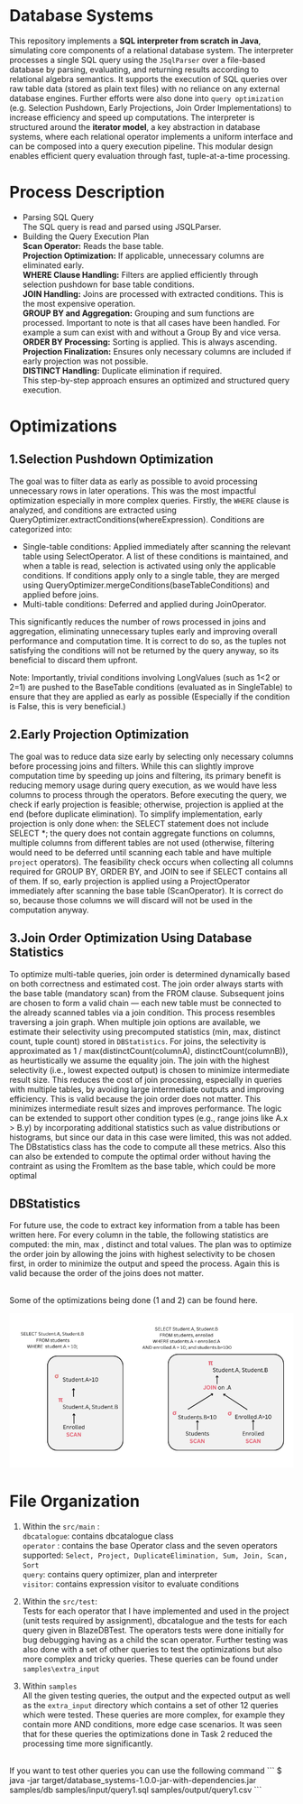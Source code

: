 # Database Systems

This repository implements a **SQL interpreter from scratch in Java**, simulating core components of a relational database system. The interpreter processes a single SQL query using the `JSqlParser` over a file-based database by parsing, evaluating, and returning results according to relational algebra semantics. It supports the execution of SQL queries over raw table data (stored as plain text files) with no reliance on any external database engines. Further efforts were also done into `query optimization` (e.g. Selection Pushdown, Early Projections, Join Order Implementations) to increase efficiency and speed up computations. The interpreter is structured around the **iterator model**, a key abstraction in database systems, where each relational operator implements a uniform interface and can be composed into a query execution pipeline. This modular design enables efficient query evaluation through fast, tuple-at-a-time processing.

# Process Description
- Parsing SQL Query <br>
The SQL query is read and parsed using JSQLParser. <br>
- Building the Query Execution Plan<br>
**Scan Operator:** Reads the base table. <br>
**Projection Optimization:** If applicable, unnecessary columns are eliminated early.  <br>
**WHERE Clause Handling:** Filters are applied efficiently through selection pushdown for base table conditions. <br>
**JOIN Handling:** Joins are processed with extracted conditions. This is the most expensive operation. <br>
**GROUP BY and Aggregation:** Grouping and sum functions are processed. Important to note is that all cases have been handled. For example a sum can exist with and without a Group By and vice versa. <br>
**ORDER BY Processing:** Sorting is applied. This is always ascending. <br>
**Projection Finalization:** Ensures only necessary columns are included if early projection was not possible.<br>
**DISTINCT Handling:** Duplicate elimination if required. <br>
This step-by-step approach ensures an optimized and structured query execution. <br>


# Optimizations
## 1.Selection Pushdown Optimization <br>
The goal was to filter data as early as possible to avoid processing unnecessary rows in later operations. This was the most impactful optimization especially in more complex queries. Firstly, the `WHERE` clause is analyzed, and conditions are extracted using QueryOptimizer.extractConditions(whereExpression).  Conditions are categorized into:
- Single-table conditions: Applied immediately after scanning the relevant table using SelectOperator. A list of these conditions is maintained, and when a table is read, selection is activated using only the applicable conditions. If conditions apply only to a single table, they are merged using QueryOptimizer.mergeConditions(baseTableConditions) and applied before joins.
- Multi-table conditions: Deferred and applied during JoinOperator.

This significantly reduces the number of rows processed in joins and aggregation, eliminating unnecessary tuples early and improving overall performance and computation time. It is correct to do so, as the tuples not satisfying the conditions will not be returned by the query anyway, so its beneficial to discard them upfront.

Note: Importantly, trivial conditions involving LongValues (such as 1<2 or 2=1) are pushed to the BaseTable conditions (evaluated as in SingleTable) to ensure that they are applied as early as possible (Especially if the condition is False, this is very beneficial.)

## 2.Early Projection Optimization

The goal was to reduce data size early by selecting only necessary columns before processing joins and filters. While this can slightly improve computation time by speeding up joins and filtering, its primary benefit is reducing memory usage during query execution, as we would have less columns to process through the operators. Before executing the query, we check if early projection is feasible; otherwise, projection is applied at the end (before duplicate elimination). To simplify implementation, early projection is only done when: the SELECT statement does not include SELECT *; the query does not contain aggregate functions on columns, multiple columns from different tables are not used (otherwise, filtering would need to be deferred until scanning each table and have multiple `project` operators). The feasibility check occurs when collecting all columns required for GROUP BY, ORDER BY, and JOIN to see if SELECT contains all of them. If so, early projection is applied using a ProjectOperator immediately after scanning the base table (ScanOperator). It is correct do so, because those columns we will discard will not be used in the computation anyway.

## 3.Join Order Optimization Using Database Statistics
To optimize multi-table queries, join order is determined dynamically based on both correctness and estimated cost. The join order always starts with the base table (mandatory scan) from the FROM clause. Subsequent joins are chosen to form a valid chain — each new table must be connected to the already scanned tables via a join condition. This process resembles traversing a join graph. When multiple join options are available, we estimate their selectivity using precomputed statistics (min, max, distinct count, tuple count) stored in `DBStatistics`. For  joins, the selectivity is approximated as 1 / max(distinctCount(columnA), distinctCount(columnB)), as heurtistically we assume the equality join. The join with the highest selectivity (i.e., lowest expected output) is chosen to minimize intermediate result size. This reduces the cost of join processing, especially in queries with multiple tables, by avoiding large intermediate outputs and improving efficiency. This is valid because the join order does not matter. This minimizes intermediate result sizes and improves performance. The logic can be extended to support other condition types (e.g., range joins like A.x > B.y) by incorporating additional statistics such as value distributions or histograms, but since our data in this case were limited, this was not added. The DBstatistics class has the code to compute all these metrics. Also this can also be extended to compute the optimal order without having the contraint as using the FromItem as the base table, which could be more optimal


## DBStatistics
For future use, the code to extract key information from a table has been written here. For every column in the table, the following statistics are computed: the min, max , distinct and total values. The plan was to optimize the order join by allowing the joins with highest selectivity to be chosen first, in order to minimize the output and speed the process. Again this is valid because the order of the joins does not matter.


<br>
Some of the optimizations being done (1 and 2) can be found here.

![DB Method](db_meth.png)


# File Organization
1. Within the `src/main` : <br>
`dbcatalogue`: contains dbcatalogue class <br>
`operator` : contains the base Operator class and the seven operators supported: `Select, Project, DuplicateElimination, Sum, Join, Scan, Sort` <br>
`query`: contains query optimizer, plan and interpreter <br>
`visitor`: contains expression visitor to evaluate conditions <br>

2. Within the `src/test`: <br>
Tests for each operator that I have implemented and used in the project (unit tests required by assignment), dbcatalogue and the tests for each query given in BlazeDBTest. The operators tests were done initially for bug debugging having as a child the scan operator.
Further testing was also done with a set of other queries to test the optimizations but also more complex and tricky queries. These queries can be found under `samples\extra_input`

2. Within `samples` <br>
All the given testing queries, the output and the expected output as well as the `extra_input` directory which contains a set of other 12 queries which were tested. These queries are more complex, for example they contain more AND conditions, more edge case scenarios. It was seen that for these queries the optimizations done in Task 2 reduced the processing time more significantly. 

<br>
If you want to test other queries you can use the following command
```
$ java -jar target/database_systems-1.0.0-jar-with-dependencies.jar
samples/db samples/input/query1.sql samples/output/query1.csv
```

